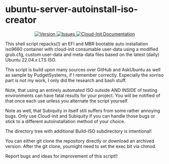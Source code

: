# ubuntu-server-autoinstall-iso-creator
</p>
<p align="center">
    <a href="https://github.com/PaxJaromeMalues/ubuntu-server-autoinstall-iso-repacker/releases/latest">
        <img src="https://img.shields.io/badge/Version-1.2.0-green.svg" alt="Version">
    </a>
    <a href="https://github.com/PaxJaromeMalues/ubuntu-server-autoinstall-iso-repacker/issues">
        <img src="https://img.shields.io/github/issues-raw/PaxJaromeMalues/ubuntu-server-autoinstall-iso-repacker.svg?label=Issues" alt="Issues">
    </a>
    <a href="https://cloudinit.readthedocs.io/en/latest/index.html">
        <img src="https://img.shields.io/badge/cloud-init-blue.svg" alt="Cloud-Init Documentation">
    </a>
</p>

This shell script repacks(!) an EFI and MBR bootable auto installation iso9660 container with cloud-init consumable user-data using a modified grub.cfg, custom user-data and meta-data files based on the latest (daily) Ubuntu 22.04.x LTS ISO.

This script is build upon many sources over GitHub and AskUbuntu as well as sample by PudgetSystems, if I remember correctly.
Especially the xorriso part is not my work, I only did the research and bash stuff.

Note, that using an entirely automated ISO outside AND INSIDE of testing environments can have fatal results for your project.
You will be notified of that once each use unless you alternate the script yourself.

Note as well, that Subiquity in itself still suffers from some rather annoying bugs.
Only use Cloud-init and Subiquity if you can handle those bugs or stick to a different autoinstallation method of your choice.

The directory tree with additional Build-ISO subdirectory is intentional!

You can either git clone the repository directly or download an archived version.
After the git clone, youmight need to set the exec bit via chmod.

Report bugs and ideas for improvement of this script!!
